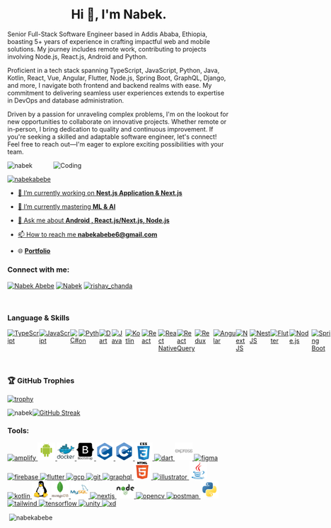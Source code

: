 
<h1  align="center">Hi 👋, I'm Nabek.</h1>

<p>Senior Full-Stack Software Engineer based in Addis Ababa, Ethiopia, boasting 5+ years of experience in crafting impactful web and mobile solutions. My journey includes remote work, contributing to projects involving Node.js, React.js, Android and Python.

  

Proficient in a tech stack spanning TypeScript, JavaScript, Python, Java, Kotlin, React, Vue, Angular, Flutter, Node.js, Spring Boot, GraphQL, Django, and more, I navigate both frontend and backend realms with ease. My commitment to delivering seamless user experiences extends to expertise in DevOps and database administration.

  

Driven by a passion for unraveling complex problems, I'm on the lookout for new opportunities to collaborate on innovative projects. Whether remote or in-person, I bring dedication to quality and continuous improvement. If you're seeking a skilled and adaptable software engineer, let's connect! Feel free to reach out—I'm eager to explore exciting possibilities with your team.</p>

  

<img  align="right"  alt="Coding"  width="400"  src="https://cdn.dribbble.com/users/598691/screenshots/4132467/media/c16e21c19cf730e4bec97500b246e168.jpg?resize=800x600&vertical=center">

  

<p  align="left"> <img  src="https://komarev.com/ghpvc/?username=vinaybadgujar102&label=Profile%20views&color=0e75b6&style=flat"  alt="nabek" /> </p>

  

<p  align="left"> <a  href="https://twitter.com/nabekabebe"  target="blank"><img  src="https://img.shields.io/twitter/follow/nabekabebe?logo=twitter&style=for-the-badge"  alt="nabekabebe"  </p>

  

- 🔭 I’m currently working on **Nest.js Application & Next.js**

  

- 🌱 I’m currently mastering **ML & AI**

  

- 💬 Ask me about **Android , React.js/Next.js, Node.js**

  

- 📫 How to reach me **nabekabebe6@gmail.com**


- 🌐 **[Portfolio](https://nabek-portfolio.me/#contact)**


<h3>Connect with me:</h3>

<p>
<a  href="https://twitter.com/Nabekabebe"  target="blank"><img  align="center"  src="https://raw.githubusercontent.com/rahuldkjain/github-profile-readme-generator/master/src/images/icons/Social/twitter.svg"  alt="Nabek Abebe"  height="30"  width="40" /></a>                <a  href="https://linkedin.com/in/nabek-abebe-217b8419"  target="blank"><img  align="center"  src="https://raw.githubusercontent.com/rahuldkjain/github-profile-readme-generator/master/src/images/icons/Social/linked-in-alt.svg"  alt="Nabek"  height="30"  width="40" /></a>                  <a  href="https://instagram.com/rishav_chanda"  target="blank"><img  align="center"  src="https://raw.githubusercontent.com/rahuldkjain/github-profile-readme-generator/master/src/images/icons/Social/stack-overflow.svg"  alt="rishav_chanda"  height="30"  width="40" /></a>
</p>

<br/>

<h3>Language & Skills</h3>

<p  dir="auto" style="display: flex;"><a  target="_blank"  rel="noopener noreferrer nofollow"  href="https://camo.githubusercontent.com/ee71fcc1aa3d059265517741dffc4161922fd744377e7a5f07c43381d0aa9aac/68747470733a2f2f696d672e736869656c64732e696f2f62616467652f747970657363726970742d2532333030374143432e7376673f7374796c653d666f722d7468652d6261646765266c6f676f3d74797065736372697074266c6f676f436f6c6f723d7768697465"><img  src="https://camo.githubusercontent.com/ee71fcc1aa3d059265517741dffc4161922fd744377e7a5f07c43381d0aa9aac/68747470733a2f2f696d672e736869656c64732e696f2f62616467652f747970657363726970742d2532333030374143432e7376673f7374796c653d666f722d7468652d6261646765266c6f676f3d74797065736372697074266c6f676f436f6c6f723d7768697465"  alt="TypeScript"  data-canonical-src="https://img.shields.io/badge/typescript-%23007ACC.svg?style=for-the-badge&amp;logo=typescript&amp;logoColor=white"  style="max-width: 100%;"></a> <a  target="_blank"  rel="noopener noreferrer nofollow"  href="https://camo.githubusercontent.com/aeddc848275a1ffce386dc81c04541654ca07b2c43bbb8ad251085c962672aea/68747470733a2f2f696d672e736869656c64732e696f2f62616467652f6a6176617363726970742d2532333332333333302e7376673f7374796c653d666f722d7468652d6261646765266c6f676f3d6a617661736372697074266c6f676f436f6c6f723d253233463744463145"><img  src="https://camo.githubusercontent.com/aeddc848275a1ffce386dc81c04541654ca07b2c43bbb8ad251085c962672aea/68747470733a2f2f696d672e736869656c64732e696f2f62616467652f6a6176617363726970742d2532333332333333302e7376673f7374796c653d666f722d7468652d6261646765266c6f676f3d6a617661736372697074266c6f676f436f6c6f723d253233463744463145"  alt="JavaScript"  data-canonical-src="https://img.shields.io/badge/javascript-%23323330.svg?style=for-the-badge&amp;logo=javascript&amp;logoColor=%23F7DF1E"  style="max-width: 100%;"></a><a  target="_blank"  rel="noopener noreferrer nofollow"  href="https://camo.githubusercontent.com/bbae65b6de4a3ba26fbeaf00e347900385400dcd092e8b4e0f795853d24a24e3/68747470733a2f2f696d672e736869656c64732e696f2f62616467652f632532332d2532333233393132302e7376673f7374796c653d666f722d7468652d6261646765266c6f676f3d632d7368617270266c6f676f436f6c6f723d7768697465"><img  src="https://camo.githubusercontent.com/bbae65b6de4a3ba26fbeaf00e347900385400dcd092e8b4e0f795853d24a24e3/68747470733a2f2f696d672e736869656c64732e696f2f62616467652f632532332d2532333233393132302e7376673f7374796c653d666f722d7468652d6261646765266c6f676f3d632d7368617270266c6f676f436f6c6f723d7768697465"  alt="C#"  data-canonical-src="https://img.shields.io/badge/c%23-%23239120.svg?style=for-the-badge&amp;logo=c-sharp&amp;logoColor=white"  style="max-width: 100%;"></a><a  target="_blank"  rel="noopener noreferrer nofollow"  href="https://camo.githubusercontent.com/8a64e82b88b71294679fccf25fc132fe4f2aee0d2b44174559df4dc1f9bd507b/68747470733a2f2f696d672e736869656c64732e696f2f62616467652f707974686f6e2d2532333134333534432e7376673f7374796c653d666f722d7468652d6261646765266c6f676f3d707974686f6e266c6f676f436f6c6f723d7768697465"><img  src="https://camo.githubusercontent.com/8a64e82b88b71294679fccf25fc132fe4f2aee0d2b44174559df4dc1f9bd507b/68747470733a2f2f696d672e736869656c64732e696f2f62616467652f707974686f6e2d2532333134333534432e7376673f7374796c653d666f722d7468652d6261646765266c6f676f3d707974686f6e266c6f676f436f6c6f723d7768697465"  alt="Python"  data-canonical-src="https://img.shields.io/badge/python-%2314354C.svg?style=for-the-badge&amp;logo=python&amp;logoColor=white"  style="max-width: 100%;"></a><a  target="_blank"  rel="noopener noreferrer nofollow"  href="https://camo.githubusercontent.com/a0a1ad90011aa02e7e6f32be4998b8843f0884eed20b575c8a2189859550824d/68747470733a2f2f696d672e736869656c64732e696f2f62616467652f646172742d2532333031373543322e7376673f7374796c653d666f722d7468652d6261646765266c6f676f3d64617274266c6f676f436f6c6f723d7768697465"><img  src="https://camo.githubusercontent.com/a0a1ad90011aa02e7e6f32be4998b8843f0884eed20b575c8a2189859550824d/68747470733a2f2f696d672e736869656c64732e696f2f62616467652f646172742d2532333031373543322e7376673f7374796c653d666f722d7468652d6261646765266c6f676f3d64617274266c6f676f436f6c6f723d7768697465"  alt="Dart"  data-canonical-src="https://img.shields.io/badge/dart-%230175C2.svg?style=for-the-badge&amp;logo=dart&amp;logoColor=white"  style="max-width: 100%;"></a><a  target="_blank"  rel="noopener noreferrer nofollow"  href="https://camo.githubusercontent.com/6cbecd63a9a8f83ee186885c446938820ffa8304942a284ee6e1e2acb2bfd822/68747470733a2f2f696d672e736869656c64732e696f2f62616467652f6a6176612d2532334544384230302e7376673f7374796c653d666f722d7468652d6261646765266c6f676f3d6a617661266c6f676f436f6c6f723d7768697465"><img  src="https://camo.githubusercontent.com/6cbecd63a9a8f83ee186885c446938820ffa8304942a284ee6e1e2acb2bfd822/68747470733a2f2f696d672e736869656c64732e696f2f62616467652f6a6176612d2532334544384230302e7376673f7374796c653d666f722d7468652d6261646765266c6f676f3d6a617661266c6f676f436f6c6f723d7768697465"  alt="Java"  data-canonical-src="https://img.shields.io/badge/java-%23ED8B00.svg?style=for-the-badge&amp;logo=java&amp;logoColor=white"  style="max-width: 100%;"></a><a  target="_blank"  rel="noopener noreferrer nofollow"  href="https://camo.githubusercontent.com/cdf0b26edbf443b16d9b2357b76f8557d527e4d80625fb844d5342462d654e9a/68747470733a2f2f696d672e736869656c64732e696f2f62616467652f6b6f746c696e2d2532333030393544352e7376673f7374796c653d666f722d7468652d6261646765266c6f676f3d6b6f746c696e266c6f676f436f6c6f723d7768697465"><img  src="https://camo.githubusercontent.com/cdf0b26edbf443b16d9b2357b76f8557d527e4d80625fb844d5342462d654e9a/68747470733a2f2f696d672e736869656c64732e696f2f62616467652f6b6f746c696e2d2532333030393544352e7376673f7374796c653d666f722d7468652d6261646765266c6f676f3d6b6f746c696e266c6f676f436f6c6f723d7768697465"  alt="Kotlin"  data-canonical-src="https://img.shields.io/badge/kotlin-%230095D5.svg?style=for-the-badge&amp;logo=kotlin&amp;logoColor=white"  style="max-width: 100%;"></a><a  target="_blank"  rel="noopener noreferrer nofollow"  href="https://camo.githubusercontent.com/ab4c3c731a174a63df861f7b118d6c8a6c52040a021a552628db877bd518fe84/68747470733a2f2f696d672e736869656c64732e696f2f62616467652f72656163742d2532333230323332612e7376673f7374796c653d666f722d7468652d6261646765266c6f676f3d7265616374266c6f676f436f6c6f723d253233363144414642"><img  src="https://camo.githubusercontent.com/ab4c3c731a174a63df861f7b118d6c8a6c52040a021a552628db877bd518fe84/68747470733a2f2f696d672e736869656c64732e696f2f62616467652f72656163742d2532333230323332612e7376673f7374796c653d666f722d7468652d6261646765266c6f676f3d7265616374266c6f676f436f6c6f723d253233363144414642"  alt="React"  data-canonical-src="https://img.shields.io/badge/react-%2320232a.svg?style=for-the-badge&amp;logo=react&amp;logoColor=%2361DAFB"  style="max-width: 100%;"></a><a  target="_blank"  rel="noopener noreferrer nofollow"  href="https://camo.githubusercontent.com/7a1eac05435009e58e5a990d7319fbb0e76d2f528fc3899d0ffc21636a09ee13/68747470733a2f2f696d672e736869656c64732e696f2f62616467652f72656163745f6e61746976652d2532333230323332612e7376673f7374796c653d666f722d7468652d6261646765266c6f676f3d7265616374266c6f676f436f6c6f723d253233363144414642"><img  src="https://camo.githubusercontent.com/7a1eac05435009e58e5a990d7319fbb0e76d2f528fc3899d0ffc21636a09ee13/68747470733a2f2f696d672e736869656c64732e696f2f62616467652f72656163745f6e61746976652d2532333230323332612e7376673f7374796c653d666f722d7468652d6261646765266c6f676f3d7265616374266c6f676f436f6c6f723d253233363144414642"  alt="React Native"  data-canonical-src="https://img.shields.io/badge/react_native-%2320232a.svg?style=for-the-badge&amp;logo=react&amp;logoColor=%2361DAFB"  style="max-width: 100%;"></a><a  target="_blank"  rel="noopener noreferrer nofollow"  href="https://camo.githubusercontent.com/50accfd2e987483f6a62dc25f6412ac102cd52f7e699370743fe7dd6d8c99567/68747470733a2f2f696d672e736869656c64732e696f2f62616467652f2d526561637425323051756572792d4646343135343f7374796c653d666f722d7468652d6261646765266c6f676f3d72656163742532307175657279266c6f676f436f6c6f723d7768697465"><img  src="https://camo.githubusercontent.com/50accfd2e987483f6a62dc25f6412ac102cd52f7e699370743fe7dd6d8c99567/68747470733a2f2f696d672e736869656c64732e696f2f62616467652f2d526561637425323051756572792d4646343135343f7374796c653d666f722d7468652d6261646765266c6f676f3d72656163742532307175657279266c6f676f436f6c6f723d7768697465"  alt="React Query"  data-canonical-src="https://img.shields.io/badge/-React%20Query-FF4154?style=for-the-badge&amp;logo=react%20query&amp;logoColor=white"  style="max-width: 100%;"></a><a  target="_blank"  rel="noopener noreferrer nofollow"  href="https://camo.githubusercontent.com/9a7c7ebbabb2096c0ad0cac6f64bc9fe93f4954a3ae3f51d6f3e076ba462aab1/68747470733a2f2f696d672e736869656c64732e696f2f62616467652f72656475782d2532333539336438382e7376673f7374796c653d666f722d7468652d6261646765266c6f676f3d7265647578266c6f676f436f6c6f723d7768697465"><img  src="https://camo.githubusercontent.com/9a7c7ebbabb2096c0ad0cac6f64bc9fe93f4954a3ae3f51d6f3e076ba462aab1/68747470733a2f2f696d672e736869656c64732e696f2f62616467652f72656475782d2532333539336438382e7376673f7374796c653d666f722d7468652d6261646765266c6f676f3d7265647578266c6f676f436f6c6f723d7768697465"  alt="Redux"  data-canonical-src="https://img.shields.io/badge/redux-%23593d88.svg?style=for-the-badge&amp;logo=redux&amp;logoColor=white"  style="max-width: 100%;"></a><a  target="_blank"  rel="noopener noreferrer nofollow"  href="https://camo.githubusercontent.com/0461c95b6c3716b16477ee709148006546bf849be66ef1e4fa373d2119dff412/68747470733a2f2f696d672e736869656c64732e696f2f62616467652f616e67756c61722d2532334444303033312e7376673f7374796c653d666f722d7468652d6261646765266c6f676f3d616e67756c6172266c6f676f436f6c6f723d7768697465"><img  src="https://camo.githubusercontent.com/0461c95b6c3716b16477ee709148006546bf849be66ef1e4fa373d2119dff412/68747470733a2f2f696d672e736869656c64732e696f2f62616467652f616e67756c61722d2532334444303033312e7376673f7374796c653d666f722d7468652d6261646765266c6f676f3d616e67756c6172266c6f676f436f6c6f723d7768697465"  alt="Angular"  data-canonical-src="https://img.shields.io/badge/angular-%23DD0031.svg?style=for-the-badge&amp;logo=angular&amp;logoColor=white"  style="max-width: 100%;"></a><a  target="_blank"  rel="noopener noreferrer nofollow"  href="https://camo.githubusercontent.com/b7395b00d152dc8f19cec61f582369bd580e31b8ed93d34646ec43aa675baa7c/68747470733a2f2f696d672e736869656c64732e696f2f62616467652f4e6578742d626c61636b3f7374796c653d666f722d7468652d6261646765266c6f676f3d6e6578742e6a73266c6f676f436f6c6f723d7768697465"><img  src="https://camo.githubusercontent.com/b7395b00d152dc8f19cec61f582369bd580e31b8ed93d34646ec43aa675baa7c/68747470733a2f2f696d672e736869656c64732e696f2f62616467652f4e6578742d626c61636b3f7374796c653d666f722d7468652d6261646765266c6f676f3d6e6578742e6a73266c6f676f436f6c6f723d7768697465"  alt="Next JS"  data-canonical-src="https://img.shields.io/badge/Next-black?style=for-the-badge&amp;logo=next.js&amp;logoColor=white"  style="max-width: 100%;"></a><a  target="_blank"  rel="noopener noreferrer nofollow"  href="https://camo.githubusercontent.com/8855980a487f9e31426fbfc2cbbfdda5aa3b7f1d390e262e652e639e911b3d87/68747470733a2f2f696d672e736869656c64732e696f2f62616467652f6e6573746a732d2532334530323334452e7376673f7374796c653d666f722d7468652d6261646765266c6f676f3d6e6573746a73266c6f676f436f6c6f723d7768697465"><img  src="https://camo.githubusercontent.com/8855980a487f9e31426fbfc2cbbfdda5aa3b7f1d390e262e652e639e911b3d87/68747470733a2f2f696d672e736869656c64732e696f2f62616467652f6e6573746a732d2532334530323334452e7376673f7374796c653d666f722d7468652d6261646765266c6f676f3d6e6573746a73266c6f676f436f6c6f723d7768697465"  alt="NestJS"  data-canonical-src="https://img.shields.io/badge/nestjs-%23E0234E.svg?style=for-the-badge&amp;logo=nestjs&amp;logoColor=white"  style="max-width: 100%;"></a><a  target="_blank"  rel="noopener noreferrer nofollow"  href="https://camo.githubusercontent.com/17ecfe3b023c2f7557154d56a2cadddb86162ad30cf056e8e4daa2fd86f5e040/68747470733a2f2f696d672e736869656c64732e696f2f62616467652f666c75747465722d2532333032353639422e7376673f7374796c653d666f722d7468652d6261646765266c6f676f3d666c7574746572266c6f676f436f6c6f723d7768697465"><img  src="https://camo.githubusercontent.com/17ecfe3b023c2f7557154d56a2cadddb86162ad30cf056e8e4daa2fd86f5e040/68747470733a2f2f696d672e736869656c64732e696f2f62616467652f666c75747465722d2532333032353639422e7376673f7374796c653d666f722d7468652d6261646765266c6f676f3d666c7574746572266c6f676f436f6c6f723d7768697465"  alt="Flutter"  data-canonical-src="https://img.shields.io/badge/flutter-%2302569B.svg?style=for-the-badge&amp;logo=flutter&amp;logoColor=white"  style="max-width: 100%;"></a><a  target="_blank"  rel="noopener noreferrer nofollow"  href="https://camo.githubusercontent.com/7a1f367d440cda34c18b31394e9c4aa5288c9f2cf0ca5f36e16c63f169327d40/68747470733a2f2f696d672e736869656c64732e696f2f62616467652f6e6f64652e6a732d2532333433383533442e7376673f7374796c653d666f722d7468652d6261646765266c6f676f3d6e6f64652e6a73266c6f676f436f6c6f723d7768697465"><img  src="https://camo.githubusercontent.com/7a1f367d440cda34c18b31394e9c4aa5288c9f2cf0ca5f36e16c63f169327d40/68747470733a2f2f696d672e736869656c64732e696f2f62616467652f6e6f64652e6a732d2532333433383533442e7376673f7374796c653d666f722d7468652d6261646765266c6f676f3d6e6f64652e6a73266c6f676f436f6c6f723d7768697465"  alt="Node.js"  data-canonical-src="https://img.shields.io/badge/node.js-%2343853D.svg?style=for-the-badge&amp;logo=node.js&amp;logoColor=white"  style="max-width: 100%;"></a><a  target="_blank"  rel="noopener noreferrer nofollow"  href="https://camo.githubusercontent.com/7d0f5848280b3c6292ead8de12e82c4cea9302abd5ef16e701d6f7133bc2cc7d/68747470733a2f2f696d672e736869656c64732e696f2f62616467652f737072696e675f626f6f742d2532333644423333462e7376673f7374796c653d666f722d7468652d6261646765266c6f676f3d737072696e67266c6f676f436f6c6f723d7768697465"><img  src="https://camo.githubusercontent.com/7d0f5848280b3c6292ead8de12e82c4cea9302abd5ef16e701d6f7133bc2cc7d/68747470733a2f2f696d672e736869656c64732e696f2f62616467652f737072696e675f626f6f742d2532333644423333462e7376673f7374796c653d666f722d7468652d6261646765266c6f676f3d737072696e67266c6f676f436f6c6f723d7768697465"  alt="Spring Boot"  data-canonical-src="https://img.shields.io/badge/spring_boot-%236DB33F.svg?style=for-the-badge&amp;logo=spring&amp;logoColor=white"  style="max-width: 100%;"></a><a  target="_blank"  rel="noopener noreferrer nofollow"  href="https://camo.githubusercontent.com/5473e0d3006bb7e662bdf754d830a026ce050be61f1cbbd4689783ae49950b93/68747470733a2f2f696d672e736869656c64732e696f2f62616467652f646a616e676f2d2532333039324532302e7376673f7374796c653d666f722d7468652d6261646765266c6f676f3d646a616e676f266c6f676f436f6c6f723d7768697465"><img  src="https://camo.githubusercontent.com/5473e0d3006bb7e662bdf754d830a026ce050be61f1cbbd4689783ae49950b93/68747470733a2f2f696d672e736869656c64732e696f2f62616467652f646a616e676f2d2532333039324532302e7376673f7374796c653d666f722d7468652d6261646765266c6f676f3d646a616e676f266c6f676f436f6c6f723d7768697465"  alt="Django"  data-canonical-src="https://img.shields.io/badge/django-%23092E20.svg?style=for-the-badge&amp;logo=django&amp;logoColor=white"  style="max-width: 100%;"></a><a  target="_blank"  rel="noopener noreferrer nofollow"  href="https://camo.githubusercontent.com/43c40e9f61f01e780f4cfed5dafda9e3494310ba1b6ea11e20c4949e556a47c3/68747470733a2f2f696d672e736869656c64732e696f2f62616467652f666c61736b2d2532333030302e7376673f7374796c653d666f722d7468652d6261646765266c6f676f3d666c61736b266c6f676f436f6c6f723d7768697465"><img  src="https://camo.githubusercontent.com/43c40e9f61f01e780f4cfed5dafda9e3494310ba1b6ea11e20c4949e556a47c3/68747470733a2f2f696d672e736869656c64732e696f2f62616467652f666c61736b2d2532333030302e7376673f7374796c653d666f722d7468652d6261646765266c6f676f3d666c61736b266c6f676f436f6c6f723d7768697465"  alt="Flask"  data-canonical-src="https://img.shields.io/badge/flask-%23000.svg?style=for-the-badge&amp;logo=flask&amp;logoColor=white"  style="max-width: 100%;"></a><a  target="_blank"  rel="noopener noreferrer nofollow"  href="https://camo.githubusercontent.com/6b4162cd8a77e1c440305ee02d62f27f89fd8e29a811f6da8552ead852485c7c/68747470733a2f2f696d672e736869656c64732e696f2f62616467652f6769742d2532334630353033322e7376673f7374796c653d666f722d7468652d6261646765266c6f676f3d676974266c6f676f436f6c6f723d7768697465"><img  src="https://camo.githubusercontent.com/6b4162cd8a77e1c440305ee02d62f27f89fd8e29a811f6da8552ead852485c7c/68747470733a2f2f696d672e736869656c64732e696f2f62616467652f6769742d2532334630353033322e7376673f7374796c653d666f722d7468652d6261646765266c6f676f3d676974266c6f676f436f6c6f723d7768697465"  alt="Git"  data-canonical-src="https://img.shields.io/badge/git-%23F05032.svg?style=for-the-badge&amp;logo=git&amp;logoColor=white"  style="max-width: 100%;"></a><a  target="_blank"  rel="noopener noreferrer nofollow"  href="https://camo.githubusercontent.com/b0e4a24181e36606b1b7498f17da04110f252183a55f3f4d7786b4783b983544/68747470733a2f2f696d672e736869656c64732e696f2f62616467652f706f737467726573716c2d2532333331363139322e7376673f7374796c653d666f722d7468652d6261646765266c6f676f3d706f737467726573716c266c6f676f436f6c6f723d7768697465"><img  src="https://camo.githubusercontent.com/b0e4a24181e36606b1b7498f17da04110f252183a55f3f4d7786b4783b983544/68747470733a2f2f696d672e736869656c64732e696f2f62616467652f706f737467726573716c2d2532333331363139322e7376673f7374796c653d666f722d7468652d6261646765266c6f676f3d706f737467726573716c266c6f676f436f6c6f723d7768697465"  alt="PostgreSQL"  data-canonical-src="https://img.shields.io/badge/postgresql-%23316192.svg?style=for-the-badge&amp;logo=postgresql&amp;logoColor=white"  style="max-width: 100%;"></a><a  target="_blank"  rel="noopener noreferrer nofollow"  href="https://camo.githubusercontent.com/c839570bc71901106b11b8411d9277a6a8356a9431e4a16d6c26db82caab7d62/68747470733a2f2f696d672e736869656c64732e696f2f62616467652f4d6f6e676f44422d2532333465613934622e7376673f7374796c653d666f722d7468652d6261646765266c6f676f3d6d6f6e676f6462266c6f676f436f6c6f723d7768697465"><img  src="https://camo.githubusercontent.com/c839570bc71901106b11b8411d9277a6a8356a9431e4a16d6c26db82caab7d62/68747470733a2f2f696d672e736869656c64732e696f2f62616467652f4d6f6e676f44422d2532333465613934622e7376673f7374796c653d666f722d7468652d6261646765266c6f676f3d6d6f6e676f6462266c6f676f436f6c6f723d7768697465"  alt="MongoDB"  data-canonical-src="https://img.shields.io/badge/MongoDB-%234ea94b.svg?style=for-the-badge&amp;logo=mongodb&amp;logoColor=white"  style="max-width: 100%;"></a><a  target="_blank"  rel="noopener noreferrer nofollow"  href="https://camo.githubusercontent.com/9ad071f3788625b60549260fb99aeb8516ce3ae6ed2506e88663a2b6375c7d34/68747470733a2f2f696d672e736869656c64732e696f2f62616467652f2d4772617068514c2d4531303039383f7374796c653d666f722d7468652d6261646765266c6f676f3d6772617068716c266c6f676f436f6c6f723d7768697465"><img  src="https://camo.githubusercontent.com/9ad071f3788625b60549260fb99aeb8516ce3ae6ed2506e88663a2b6375c7d34/68747470733a2f2f696d672e736869656c64732e696f2f62616467652f2d4772617068514c2d4531303039383f7374796c653d666f722d7468652d6261646765266c6f676f3d6772617068716c266c6f676f436f6c6f723d7768697465"  alt="GraphQL"  data-canonical-src="https://img.shields.io/badge/-GraphQL-E10098?style=for-the-badge&amp;logo=graphql&amp;logoColor=white"  style="max-width: 100%;"></a><a  target="_blank"  rel="noopener noreferrer nofollow"  href="https://camo.githubusercontent.com/8286a45a106e1a3c07489f83a38159981d888518a740b59c807ffc1b7b1e2f7b/68747470733a2f2f696d672e736869656c64732e696f2f62616467652f657870726573732e6a732d2532333430346435392e7376673f7374796c653d666f722d7468652d6261646765266c6f676f3d65787072657373266c6f676f436f6c6f723d253233363144414642"><img  src="https://camo.githubusercontent.com/8286a45a106e1a3c07489f83a38159981d888518a740b59c807ffc1b7b1e2f7b/68747470733a2f2f696d672e736869656c64732e696f2f62616467652f657870726573732e6a732d2532333430346435392e7376673f7374796c653d666f722d7468652d6261646765266c6f676f3d65787072657373266c6f676f436f6c6f723d253233363144414642"  alt="Express.js"  data-canonical-src="https://img.shields.io/badge/express.js-%23404d59.svg?style=for-the-badge&amp;logo=express&amp;logoColor=%2361DAFB"  style="max-width: 100%;"></a><a  target="_blank"  rel="noopener noreferrer nofollow"  href="https://camo.githubusercontent.com/1eb36d14501371162c4572130c4148595e523a3cabf4144c73dda77e7557c813/68747470733a2f2f696d672e736869656c64732e696f2f62616467652f4d55492d2532333030383143422e7376673f7374796c653d666f722d7468652d6261646765266c6f676f3d6d7569266c6f676f436f6c6f723d7768697465"><img  src="https://camo.githubusercontent.com/1eb36d14501371162c4572130c4148595e523a3cabf4144c73dda77e7557c813/68747470733a2f2f696d672e736869656c64732e696f2f62616467652f4d55492d2532333030383143422e7376673f7374796c653d666f722d7468652d6261646765266c6f676f3d6d7569266c6f676f436f6c6f723d7768697465"  alt="MUI"  data-canonical-src="https://img.shields.io/badge/MUI-%230081CB.svg?style=for-the-badge&amp;logo=mui&amp;logoColor=white"  style="max-width: 100%;"></a><a  target="_blank"  rel="noopener noreferrer nofollow"  href="https://camo.githubusercontent.com/6ca572a2282d36961e4a5974f6a0cff341daa11990f205f2382d44bb8288c6d9/68747470733a2f2f696d672e736869656c64732e696f2f62616467652f2d416e7444657369676e2d2532333031373046453f7374796c653d666f722d7468652d6261646765266c6f676f3d616e742d64657369676e266c6f676f436f6c6f723d7768697465"><img  src="https://camo.githubusercontent.com/6ca572a2282d36961e4a5974f6a0cff341daa11990f205f2382d44bb8288c6d9/68747470733a2f2f696d672e736869656c64732e696f2f62616467652f2d416e7444657369676e2d2532333031373046453f7374796c653d666f722d7468652d6261646765266c6f676f3d616e742d64657369676e266c6f676f436f6c6f723d7768697465"  alt="Ant-Design"  data-canonical-src="https://img.shields.io/badge/-AntDesign-%230170FE?style=for-the-badge&amp;logo=ant-design&amp;logoColor=white"  style="max-width: 100%;"></a><a  target="_blank"  rel="noopener noreferrer nofollow"  href="https://camo.githubusercontent.com/b768ae6e4f89b74512e6de02a8367fd71465bc3d88ef1cf2f1622e2017c32bea/68747470733a2f2f696d672e736869656c64732e696f2f62616467652f626f6f7473747261702d2532333536334437432e7376673f7374796c653d666f722d7468652d6261646765266c6f676f3d626f6f747374726170266c6f676f436f6c6f723d7768697465"><img  src="https://camo.githubusercontent.com/b768ae6e4f89b74512e6de02a8367fd71465bc3d88ef1cf2f1622e2017c32bea/68747470733a2f2f696d672e736869656c64732e696f2f62616467652f626f6f7473747261702d2532333536334437432e7376673f7374796c653d666f722d7468652d6261646765266c6f676f3d626f6f747374726170266c6f676f436f6c6f723d7768697465"  alt="Bootstrap"  data-canonical-src="https://img.shields.io/badge/bootstrap-%23563D7C.svg?style=for-the-badge&amp;logo=bootstrap&amp;logoColor=white"  style="max-width: 100%;"></a><a  target="_blank"  rel="noopener noreferrer nofollow"  href="https://camo.githubusercontent.com/6b7f701cf0bea42833751b754688f1a27b6090fdf90bf2b226addff01be817f0/68747470733a2f2f696d672e736869656c64732e696f2f62616467652f646f636b65722d2532333064623765642e7376673f7374796c653d666f722d7468652d6261646765266c6f676f3d646f636b6572266c6f676f436f6c6f723d7768697465"><img  src="https://camo.githubusercontent.com/6b7f701cf0bea42833751b754688f1a27b6090fdf90bf2b226addff01be817f0/68747470733a2f2f696d672e736869656c64732e696f2f62616467652f646f636b65722d2532333064623765642e7376673f7374796c653d666f722d7468652d6261646765266c6f676f3d646f636b6572266c6f676f436f6c6f723d7768697465"  alt="Docker"  data-canonical-src="https://img.shields.io/badge/docker-%230db7ed.svg?style=for-the-badge&amp;logo=docker&amp;logoColor=white"  style="max-width: 100%;"></a><a  target="_blank"  rel="noopener noreferrer nofollow"  href="https://camo.githubusercontent.com/6bd8eee1a501b8e1588ce29eb73790fc8e6a8c44382efe5ce7f919754191dfde/68747470733a2f2f696d672e736869656c64732e696f2f62616467652f74657374696e672d2532333537354538422e7376673f7374796c653d666f722d7468652d6261646765266c6f676f3d63797072657373266c6f676f436f6c6f723d7768697465"><img  src="https://camo.githubusercontent.com/6bd8eee1a501b8e1588ce29eb73790fc8e6a8c44382efe5ce7f919754191dfde/68747470733a2f2f696d672e736869656c64732e696f2f62616467652f74657374696e672d2532333537354538422e7376673f7374796c653d666f722d7468652d6261646765266c6f676f3d63797072657373266c6f676f436f6c6f723d7768697465"  alt="Testing"  data-canonical-src="https://img.shields.io/badge/testing-%23575E8B.svg?style=for-the-badge&amp;logo=cypress&amp;logoColor=white"  style="max-width: 100%;"></a></p>  
<br/>
<h3>🏆 GitHub Trophies</h3>

[![trophy](https://github-profile-trophy.vercel.app/?username=nabekabebe&theme=dracula)](https://github.com/ryo-ma/github-profile-trophy)

  

<p><img  align="left"  src="https://github-readme-stats.vercel.app/api/top-langs?username=nabekabebe&show_icons=true&locale=en&layout=compact&theme=ambient_gradient"  alt="nabek" /> <a href="https://git.io/streak-stats"><img src="https://github-readme-streak-stats.herokuapp.com?user=nabekabebe&theme=rising-sun" alt="GitHub Streak" /></a>
</p>
  

<h3  align="left">Tools:</h3>

<p  align="left"> <a  href="https://aws.amazon.com/amplify/"  target="_blank"  rel="noreferrer"> <img  src="https://upload.wikimedia.org/wikipedia/commons/thumb/9/93/Amazon_Web_Services_Logo.svg/2560px-Amazon_Web_Services_Logo.svg.png"  alt="amplify"  width="45"  height="30"/> </a> <a  href="https://developer.android.com"  target="_blank"  rel="noreferrer"> <img  src="https://raw.githubusercontent.com/devicons/devicon/master/icons/android/android-original-wordmark.svg"  alt="android"  width="40"  height="40"/> </a> <a  href="https://angular.io"  target="_blank"  rel="noreferrer"> <img  src="https://raw.githubusercontent.com/devicons/devicon/master/icons/docker/docker-original-wordmark.svg"  alt="docker"  width="40"  height="40"/> </a> <a  href="https://expressjs.com"  target="_blank"  rel="noreferrer"> <img  src="https://raw.githubusercontent.com/devicons/devicon/master/icons/bootstrap/bootstrap-plain-wordmark.svg"  alt="bootstrap"  width="40"  height="40"/> </a> <a  href="https://www.cprogramming.com/"  target="_blank"  rel="noreferrer"> <img  src="https://raw.githubusercontent.com/devicons/devicon/master/icons/c/c-original.svg"  alt="c"  width="40"  height="40"/> </a> <a  href="https://www.w3schools.com/cpp/"  target="_blank"  rel="noreferrer"> <img  src="https://raw.githubusercontent.com/devicons/devicon/master/icons/cplusplus/cplusplus-original.svg"  alt="cplusplus"  width="40"  height="40"/> </a> <a  href="https://www.w3schools.com/css/"  target="_blank"  rel="noreferrer"> <img  src="https://raw.githubusercontent.com/devicons/devicon/master/icons/css3/css3-original-wordmark.svg"  alt="css3"  width="40"  height="40"/> </a> <a  href="https://dart.dev"  target="_blank"  rel="noreferrer"> <img  src="https://www.vectorlogo.zone/logos/dartlang/dartlang-icon.svg"  alt="dart"  width="40"  height="40"/> </a> <a  href="https://www.docker.com/"  target="_blank"  rel="noreferrer"><img  src="https://raw.githubusercontent.com/devicons/devicon/master/icons/express/express-original-wordmark.svg"  alt="express"  width="40"  height="40"/> </a> <a  href="https://www.figma.com/"  target="_blank"  rel="noreferrer"> <img  src="https://www.vectorlogo.zone/logos/figma/figma-icon.svg"  alt="figma"  width="40"  height="40"/> </a> <a  href="https://firebase.google.com/"  target="_blank"  rel="noreferrer"> <img  src="https://www.vectorlogo.zone/logos/firebase/firebase-icon.svg"  alt="firebase"  width="40"  height="40"/> </a> <a  href="https://flutter.dev"  target="_blank"  rel="noreferrer"> <img  src="https://www.vectorlogo.zone/logos/flutterio/flutterio-icon.svg"  alt="flutter"  width="40"  height="40"/> </a> <a  href="https://cloud.google.com"  target="_blank"  rel="noreferrer"> <img  src="https://www.vectorlogo.zone/logos/google_cloud/google_cloud-icon.svg"  alt="gcp"  width="40"  height="40"/> </a> <a  href="https://git-scm.com/"  target="_blank"  rel="noreferrer"> <img  src="https://www.vectorlogo.zone/logos/git-scm/git-scm-icon.svg"  alt="git"  width="40"  height="40"/> </a> <a  href="https://graphql.org"  target="_blank"  rel="noreferrer"> <img  src="https://www.vectorlogo.zone/logos/graphql/graphql-icon.svg"  alt="graphql"  width="40"  height="40"/> </a> <a  href="https://www.w3.org/html/"  target="_blank"  rel="noreferrer"> <img  src="https://raw.githubusercontent.com/devicons/devicon/master/icons/html5/html5-original-wordmark.svg"  alt="html5"  width="40"  height="40"/> </a> <a  href="https://www.adobe.com/in/products/illustrator.html"  target="_blank"  rel="noreferrer"> <img  src="https://www.vectorlogo.zone/logos/adobe_illustrator/adobe_illustrator-icon.svg"  alt="illustrator"  width="40"  height="40"/> </a> <a  href="https://www.java.com"  target="_blank"  rel="noreferrer"> <img  src="https://raw.githubusercontent.com/devicons/devicon/master/icons/java/java-original.svg"  alt="java"  width="40"  height="40"/> </a> <a  href="https://developer.mozilla.org/en-US/docs/Web/JavaScript"  target="_blank"  rel="noreferrer"> <img  src="https://www.vectorlogo.zone/logos/kotlinlang/kotlinlang-icon.svg"  alt="kotlin"  width="40"  height="40"/> </a> <a  href="https://www.linux.org/"  target="_blank"  rel="noreferrer"> <img  src="https://raw.githubusercontent.com/devicons/devicon/master/icons/linux/linux-original.svg"  alt="linux"  width="40"  height="40"/> </a> <a  href="https://www.mongodb.com/"  target="_blank"  rel="noreferrer"> <img  src="https://raw.githubusercontent.com/devicons/devicon/master/icons/mongodb/mongodb-original-wordmark.svg"  alt="mongodb"  width="40"  height="40"/> </a> <a  href="https://www.mysql.com/"  target="_blank"  rel="noreferrer"> <img  src="https://raw.githubusercontent.com/devicons/devicon/master/icons/mysql/mysql-original-wordmark.svg"  alt="mysql"  width="40"  height="40"/> </a> <a  href="https://nextjs.org/"  target="_blank"  rel="noreferrer"> <img  src="https://cdn.worldvectorlogo.com/logos/nextjs-2.svg"  alt="nextjs"  width="40"  height="40"/> </a> <a  href="https://nodejs.org"  target="_blank"  rel="noreferrer"> <img  src="https://raw.githubusercontent.com/devicons/devicon/master/icons/nodejs/nodejs-original-wordmark.svg"  alt="nodejs"  width="40"  height="40"/> </a> <a  href="https://opencv.org/"  target="_blank"  rel="noreferrer"> <img  src="https://www.vectorlogo.zone/logos/opencv/opencv-icon.svg"  alt="opencv"  width="40"  height="40"/> </a> <a  href="https://postman.com"  target="_blank"  rel="noreferrer"> <img  src="https://www.vectorlogo.zone/logos/getpostman/getpostman-icon.svg"  alt="postman"  width="40"  height="40"/> </a> <a  href="https://www.python.org"  target="_blank"  rel="noreferrer"> <img  src="https://raw.githubusercontent.com/devicons/devicon/master/icons/python/python-original.svg"  alt="python"  width="40"  height="40"/> </a> <a  href="https://reactjs.org/"  target="_blank"  rel="noreferrer"> <img  src="https://www.vectorlogo.zone/logos/tailwindcss/tailwindcss-icon.svg"  alt="tailwind"  width="40"  height="40"/> </a> <a  href="https://www.tensorflow.org"  target="_blank"  rel="noreferrer"> <img  src="https://www.vectorlogo.zone/logos/tensorflow/tensorflow-icon.svg"  alt="tensorflow"  width="40"  height="40"/> </a> <a  href="https://unity.com/"  target="_blank"  rel="noreferrer"> <img  src="https://www.vectorlogo.zone/logos/unity3d/unity3d-icon.svg"  alt="unity"  width="40"  height="40"/> </a> <a  href="https://www.adobe.com/products/xd.html"  target="_blank"  rel="noreferrer"> <img  src="https://cdn.worldvectorlogo.com/logos/adobe-xd.svg"  alt="xd"  width="40"  height="40"/> </a> </p>

 

<div>&nbsp;<img  align="center"  src="https://github-readme-stats.vercel.app/api?username=nabekabebe&show_icons=true&locale=en&theme=dark"  alt="nabekabebe" /></div>

